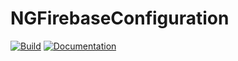 # NGFirebaseConfiguration
[![Build](https://github.com/NeoGolightly/NGFirebaseConfiguration/actions/workflows/build.yml/badge.svg)](https://github.com/NeoGolightly/NGFirebaseConfiguration/actions/workflows/build.yml)
[![Documentation](https://github.com/NeoGolightly/NGFirebaseConfiguration/actions/workflows/docc.yml/badge.svg)](https://github.com/NeoGolightly/NGFirebaseConfiguration/actions/workflows/docc.yml)
